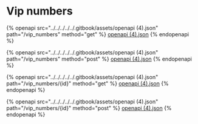 # Vip numbers

{% openapi src="../../../../../.gitbook/assets/openapi (4).json" path="/vip_numbers" method="get" %}
[openapi (4).json](<../../../../../.gitbook/assets/openapi (4).json>)
{% endopenapi %}

{% openapi src="../../../../../.gitbook/assets/openapi (4).json" path="/vip_numbers" method="post" %}
[openapi (4).json](<../../../../../.gitbook/assets/openapi (4).json>)
{% endopenapi %}

{% openapi src="../../../../../.gitbook/assets/openapi (4).json" path="/vip_numbers/{id}" method="get" %}
[openapi (4).json](<../../../../../.gitbook/assets/openapi (4).json>)
{% endopenapi %}

{% openapi src="../../../../../.gitbook/assets/openapi (4).json" path="/vip_numbers/{id}" method="post" %}
[openapi (4).json](<../../../../../.gitbook/assets/openapi (4).json>)
{% endopenapi %}
